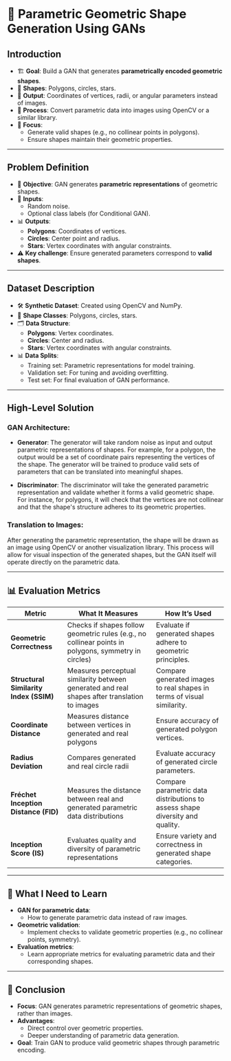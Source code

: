 # 🎨 Parametric Geometric Shape Generation Using GANs

## Introduction

- 🏗️ **Goal**: Build a GAN that generates **parametrically encoded geometric shapes**.
- 🔺 **Shapes**: Polygons, circles, stars.
- 📝 **Output**: Coordinates of vertices, radii, or angular parameters instead of images.
- 🔄 **Process**: Convert parametric data into images using OpenCV or a similar library.
- 🌟 **Focus**: 
  - Generate valid shapes (e.g., no collinear points in polygons).
  - Ensure shapes maintain their geometric properties.

---

## Problem Definition

- 🎯 **Objective**: GAN generates **parametric representations** of geometric shapes.
- 🔢 **Inputs**:
  - Random noise.
  - Optional class labels (for Conditional GAN).
- 📊 **Outputs**:
  - **Polygons**: Coordinates of vertices.
  - **Circles**: Center point and radius.
  - **Stars**: Vertex coordinates with angular constraints.
- ⚠️ **Key challenge**: Ensure generated parameters correspond to **valid shapes**.

---

## Dataset Description

- 🛠️ **Synthetic Dataset**: Created using OpenCV and NumPy.
- 📐 **Shape Classes**: Polygons, circles, stars.
- 🗂️ **Data Structure**:
  - **Polygons**: Vertex coordinates.
  - **Circles**: Center and radius.
  - **Stars**: Vertex coordinates with angular constraints.
- 📊 **Data Splits**:
  - Training set: Parametric representations for model training.
  - Validation set: For tuning and avoiding overfitting.
  - Test set: For final evaluation of GAN performance.

---

## High-Level Solution

### GAN Architecture:
- **Generator**: The generator will take random noise as input and output parametric representations of shapes. For example, for a polygon, the output would be a set of coordinate pairs representing the vertices of the shape. The generator will be trained to produce valid sets of parameters that can be translated into meaningful shapes.
  
- **Discriminator**: The discriminator will take the generated parametric representation and validate whether it forms a valid geometric shape. For instance, for polygons, it will check that the vertices are not collinear and that the shape's structure adheres to its geometric properties.

### Translation to Images:
After generating the parametric representation, the shape will be drawn as an image using OpenCV or another visualization library. This process will allow for visual inspection of the generated shapes, but the GAN itself will operate directly on the parametric data.


---

## 📊 Evaluation Metrics

| **Metric**                | **What It Measures**                                                                                 | **How It’s Used**                                                                                         |
|---------------------------|------------------------------------------------------------------------------------------------------|------------------------------------------------------------------------------------------------------------|
| **Geometric Correctness**      | Checks if shapes follow geometric rules (e.g., no collinear points in polygons, symmetry in circles)  | Evaluate if generated shapes adhere to geometric principles.                                                |
|  **Structural Similarity Index (SSIM)** | Measures perceptual similarity between generated and real shapes after translation to images    | Compare generated images to real shapes in terms of visual similarity.                                      |
|  **Coordinate Distance**        | Measures distance between vertices in generated and real polygons                                    | Ensure accuracy of generated polygon vertices.                                                              |
|  **Radius Deviation**           | Compares generated and real circle radii                                                             | Evaluate accuracy of generated circle parameters.                                                           |
|  **Fréchet Inception Distance (FID)** | Measures the distance between real and generated parametric data distributions                    | Compare parametric data distributions to assess shape diversity and quality.                                |
|  **Inception Score (IS)**       | Evaluates quality and diversity of parametric representations                                        | Ensure variety and correctness in generated shape categories.                                               |

---

## 🧠 What I Need to Learn

- **GAN for parametric data**:
  - How to generate parametric data instead of raw images.
- **Geometric validation**:
  - Implement checks to validate geometric properties (e.g., no collinear points, symmetry).
- **Evaluation metrics**:
  - Learn appropriate metrics for evaluating parametric data and their corresponding shapes.

---

## 🌟 Conclusion

- **Focus**: GAN generates parametric representations of geometric shapes, rather than images.
- **Advantages**:
  - Direct control over geometric properties.
  - Deeper understanding of parametric data generation.
- **Goal**: Train GAN to produce valid geometric shapes through parametric encoding.
